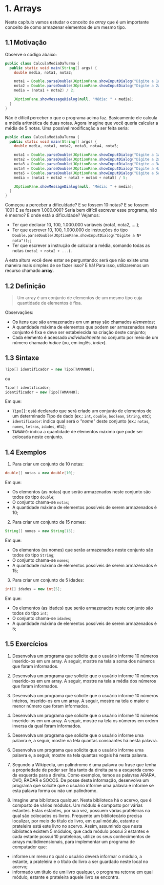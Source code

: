# 1. Arrays

Neste capítulo vamos estudar o conceito de *array* que é um importante conceito
de como armazenar elementos de um mesmo tipo.


## 1.1 Motivação

Observe o código abaixo:

```java
public class CalculaMediaDaTurma {
  public static void main(String[] args) {
    double media, nota1, nota2;

    nota1 = Double.parseDouble(JOptionPane.showInputDialog("Digite a 1a nota"));
    nota2 = Double.parseDouble(JOptionPane.showInputDialog("Digite a 2a nota"));
    media = (nota1 + nota2) / 2;

    JOptionPane.showMessageDialog(null, "Média: " + media);
  }
}
```
Não é difícil perceber o que o programa acima faz. Basicamente ele calcula a
média aritmética de duas notas. Agora imagine que você queria calcular a média
de 5 notas. Uma possível modificação a ser feita seria:

```java
public class CalculaMediaDaTurma {
  public static void main(String[] args) {
    double media, nota1, nota2, nota3, nota4, nota5;

    nota1 = Double.parseDouble(JOptionPane.showInputDialog("Digite a 1a nota"));
    nota2 = Double.parseDouble(JOptionPane.showInputDialog("Digite a 2a nota"));
    nota3 = Double.parseDouble(JOptionPane.showInputDialog("Digite a 3a nota"));
    nota4 = Double.parseDouble(JOptionPane.showInputDialog("Digite a 4a nota"));
    nota5 = Double.parseDouble(JOptionPane.showInputDialog("Digite a 5a nota"));
    media = (nota1 + nota2 + nota3 + nota4 + nota5) / 5;

    JOptionPane.showMessageDialog(null, "Média: " + media);
  }
}
```
Começou a perceber a dificuldade? E se fossem 10 notas? E se fossem 100? E se
fossem 1.000.000? Seria bem difícil escrever esse programa, não é mesmo? E onde
está a dificuldade? Vejamos:

* Ter que declarar 10, 100, 1.000.000 variáveis (nota1, nota2, ....);
* Ter que escrever 10, 100, 1.000.000 de instruções do tipo `Double.parseDouble(JOptionPane.showInputDialog("Digite a Nº nota"));`;
* Ter que escrever a instrução de calcular a média, somando todas as notas
`(nota1 + nota2 + ...)`.

A esta altura você deve estar se perguntando: será que não existe uma maneira
mais simples de se fazer isso? E há! Para isso, utilizaremos um recurso chamado
**array**.


## 1.2 Definição

> Um array é um conjunto de elementos de um mesmo tipo cuja quantidade de
elementos é fixa.

Observações:

* Os itens que são armazenados em um array são chamados *elementos*;
* A quantidade máxima de elementos que podem ser armazenados neste conjunto
é fixa e deve ser estabelecida na criação deste conjunto;
* Cada elemento é acessado *individualmente* no conjunto por meio de um número
chamado *índice* (ou, em inglês, *index*).


## 1.3 Sintaxe

```java
Tipo[] identificador = new Tipo[TAMANHO];
```

ou

```java
Tipo[] identificador;
identificador = new Tipo[TAMANHO];
```

Em que:

* `Tipo[]`: está declarado que será criado um conjunto de elementos de um
determinado Tipo de dado (ex.: `int`, `double`, `boolean`, `String`, etc);
* `identificador`: indica qual será o *"nome"* deste conjunto (ex.: `notas`,
`nomes`, `letras`, `idades`, etc);
* `TAMANHO`: indica a quantidade de elementos máximo que pode ser colocada neste
conjunto.


## 1.4 Exemplos

1. Para criar um conjunto de 10 notas:

  ```java
  double[] notas = new double[10];
  ```
  Em que:

  * Os elementos (as notas) que serão armazenados neste conjunto são todos do
  tipo `double`;
  * O conjunto chama-se `notas`;
  * A quantidade máxima de elementos possíveis de serem armazenados é 10;

2. Para criar um conjunto de 15 nomes:

  ```java
  String[] nomes = new String[15];
  ```
  Em que:

  * Os elementos (os nomes) que serão armazenados neste conjunto são todos do
  tipo `String`;
  * O conjunto chama-se `nomes`;
  * A quantidade máxima de elementos possíveis de serem armazenados é 15;

3. Para criar um conjunto de 5 idades:

  ```java
  int[] idades = new int[5];
  ```
  Em que:

  * Os elementos (as idades) que serão armazenados neste conjunto são todos do
  tipo `int`;
  * O conjunto chama-se `idades`;
  * A quantidade máxima de elementos possíveis de serem armazenados é 5;


## 1.5 Exercícios

1. Desenvolva um programa que solicite que o usuário informe 10 números
inserido-os em um array. A seguir, mostre na tela a soma dos números que foram
informados.

2. Desenvolva um programa que solicite que o usuário informe 10 números
inserido-os em um array. A seguir, mostre na tela a média dos números que foram
informados.

3. Desenvolva um programa que solicite que o usuário informe 10 números
inteiros, inserido-os em um array. A seguir, mostre na tela o maior e menor
número que foram informados.

4. Desenvolva um programa que solicite que o usuário informe 10 números
inserido-os em um array. A seguir, mostre na tela os números em ordem inversa da
qual foram informados.

5. Desenvolva um programa que solicite que o usuário informe uma palavra e, a
seguir, mostre na tela quantas consoantes há nesta palavra.

6. Desenvolva um programa que solicite que o usuário informe uma palavra e, a
seguir, mostre na tela quantas vogais há nesta palavra.

7. Segundo a Wikipedia, um palíndromo é uma palavra ou frase que tenha a
propriedade de poder ser lida tanto da direita para a esquerda como da esquerda
para a direita. Como exemplos, temos as palavras ARARA, OVO, RADAR e SOCOS. De
posse desta informação, desenvolva um programa que solicite que o usuário
informe uma palavra e informe se esta palavra forma ou não um palíndromo.

8. Imagine uma biblioteca qualquer. Nesta biblioteca há o acervo, que é composto
de vários módulos. Um módulo é composto por várias estantes. Estas estantes, por
sua vez, possuem várias prateleiras na qual são colocados os livros. Frequente
um bibliotecário precisa localizar, por meio do título do livro, em qual módulo,
estante e prateleira está este livro no acervo. Assim, assumindo que nesta
biblioteca existem 5 módulos, que cada módulo possui 3 estantes e cada estante
possui 10 prateleiras, utilize os seus conhecimentos de arrays
multidimensionais, para implementar um programa de computador que:
  * informe um menu no qual o usuário deverá informar o módulo, a estante, a
  prateleira e o título do livro a ser guardado neste local no acervo;  
  * informado um título de um livro qualquer, o programa retorne em qual módulo,
estante e prateleira aquele livro se encontra.
